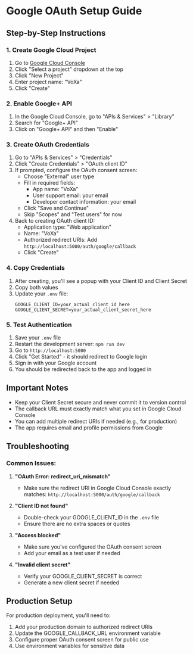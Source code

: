 # Google OAuth Setup Guide

## Step-by-Step Instructions

### 1. Create Google Cloud Project

1. Go to [Google Cloud Console](https://console.cloud.google.com/)
2. Click "Select a project" dropdown at the top
3. Click "New Project"
4. Enter project name: "VoXa"
5. Click "Create"

### 2. Enable Google+ API

1. In the Google Cloud Console, go to "APIs & Services" > "Library"
2. Search for "Google+ API"
3. Click on "Google+ API" and then "Enable"

### 3. Create OAuth Credentials

1. Go to "APIs & Services" > "Credentials"
2. Click "Create Credentials" > "OAuth client ID"
3. If prompted, configure the OAuth consent screen:
   - Choose "External" user type
   - Fill in required fields:
     - App name: "VoXa"
     - User support email: your email
     - Developer contact information: your email
   - Click "Save and Continue"
   - Skip "Scopes" and "Test users" for now
4. Back to creating OAuth client ID:
   - Application type: "Web application"
   - Name: "VoXa"
   - Authorized redirect URIs: Add `http://localhost:5000/auth/google/callback`
   - Click "Create"

### 4. Copy Credentials

1. After creating, you'll see a popup with your Client ID and Client Secret
2. Copy both values
3. Update your `.env` file:
   ```
   GOOGLE_CLIENT_ID=your_actual_client_id_here
   GOOGLE_CLIENT_SECRET=your_actual_client_secret_here
   ```

### 5. Test Authentication

1. Save your `.env` file
2. Restart the development server: `npm run dev`
3. Go to `http://localhost:5000`
4. Click "Get Started" - it should redirect to Google login
5. Sign in with your Google account
6. You should be redirected back to the app and logged in

## Important Notes

- Keep your Client Secret secure and never commit it to version control
- The callback URL must exactly match what you set in Google Cloud Console
- You can add multiple redirect URIs if needed (e.g., for production)
- The app requires email and profile permissions from Google

## Troubleshooting

### Common Issues:

1. **"OAuth Error: redirect_uri_mismatch"**
   - Make sure the redirect URI in Google Cloud Console exactly matches: `http://localhost:5000/auth/google/callback`

2. **"Client ID not found"**
   - Double-check your GOOGLE_CLIENT_ID in the `.env` file
   - Ensure there are no extra spaces or quotes

3. **"Access blocked"**
   - Make sure you've configured the OAuth consent screen
   - Add your email as a test user if needed

4. **"Invalid client secret"**
   - Verify your GOOGLE_CLIENT_SECRET is correct
   - Generate a new client secret if needed

## Production Setup

For production deployment, you'll need to:

1. Add your production domain to authorized redirect URIs
2. Update the GOOGLE_CALLBACK_URL environment variable
3. Configure proper OAuth consent screen for public use
4. Use environment variables for sensitive data
